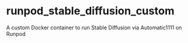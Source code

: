 # runpod_stable_diffusion_custom

A custom Docker container to run Stable Diffusion via Automatic1111 on Runpod 
